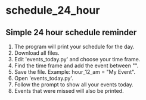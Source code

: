 # schedule_24_hour
Simple 24 hour schedule reminder
---------------------------------
1) The program will print your schedule for the day.
2) Download all files.
3) Edit 'events_today.py' and choose your time frame.
4) Find the time frame and add the event between "".
5) Save the file. Example: hour_12_am = "My Event".
6) Open 'events_today.py'.
7) Follow the prompt to show all your events today.
8) Events that were missed will also be printed.
